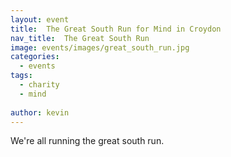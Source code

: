 ```yaml
---
layout: event
title:  The Great South Run for Mind in Croydon
nav_title:  The Great South Run
image: events/images/great_south_run.jpg
categories:
  - events
tags:
  - charity
  - mind
  
author: kevin
---
```


We're all running the great south run.